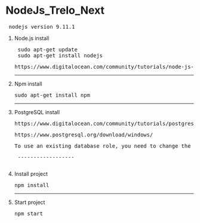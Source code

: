 # NodeJs_Trelo_Next
<pre> nodejs version 9.11.1 </pre>
1) Node.js install
    <pre> sudo apt-get update <br> sudo apt-get install nodejs</pre>
    <pre>https://www.digitalocean.com/community/tutorials/node-js-ubuntu-16-04-ru</pre>
    ------------------
2) Npm install
    <pre>sudo apt-get install npm</pre>
    ------------------
3) PostgreSQL install
    <pre>https://www.digitalocean.com/community/tutorials/postgresql-ubuntu-16-04-ru</pre>

    <pre>https://www.postgresql.org/download/windows/</pre>

    <pre>To use an existing database role, you need to change the 'username' field in the "config / config.json file".<pre>
    ------------------
4) Install project
   <pre>npm install</pre>
    ------------------
5) Start project
   <pre>npm start</pre>
